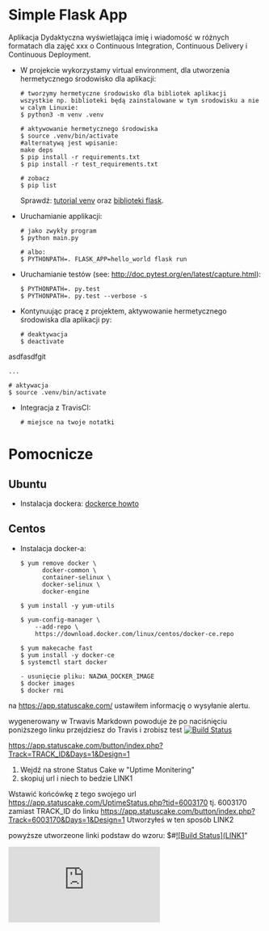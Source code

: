# Simple Flask App

Aplikacja Dydaktyczna wyświetlająca imię i wiadomość w różnych formatach dla zajęć xxx
o Continuous Integration, Continuous Delivery i Continuous Deployment.

- W projekcie wykorzystamy virtual environment, dla utworzenia hermetycznego środowisko dla aplikacji:

  ```
  # tworzymy hermetyczne środowisko dla bibliotek aplikacji
  wszystkie np. biblioteki będą zainstalowane w tym srodowisku a nie w calym Linuxie:
  $ python3 -m venv .venv

  # aktywowanie hermetycznego środowiska
  $ source .venv/bin/activate
  #alternatywą jest wpisanie:
  make deps
  $ pip install -r requirements.txt
  $ pip install -r test_requirements.txt

  # zobacz
  $ pip list
  ```

  Sprawdź: [tutorial venv](https://docs.python.org/3/tutorial/venv.html) oraz [biblioteki flask](http://flask.pocoo.org).

- Uruchamianie applikacji:

  ```
  # jako zwykły program
  $ python main.py

  # albo:
  $ PYTHONPATH=. FLASK_APP=hello_world flask run
  ```

- Uruchamianie testów (see: http://doc.pytest.org/en/latest/capture.html):

  ```
  $ PYTHONPATH=. py.test
  $ PYTHONPATH=. py.test --verbose -s
  ```

- Kontynuując pracę z projektem, aktywowanie hermetycznego środowiska dla aplikacji py:

  ```
  # deaktywacja
  $ deactivate
  ```
asdfasdfgit
  ```
  ...

  # aktywacja
  $ source .venv/bin/activate
  ```

- Integracja z TravisCI:

  ```
  # miejsce na twoje notatki
  ```

# Pomocnicze

## Ubuntu

- Instalacja dockera: [dockerce howto](https://docs.docker.com/install/linux/docker-ce/ubuntu/)

## Centos

- Instalacja docker-a:

  ```
  $ yum remove docker \
        docker-common \
        container-selinux \
        docker-selinux \
        docker-engine

  $ yum install -y yum-utils

  $ yum-config-manager \
      --add-repo \
      https://download.docker.com/linux/centos/docker-ce.repo

  $ yum makecache fast
  $ yum install -y docker-ce
  $ systemctl start docker

  - usunięcie pliku: NAZWA_DOCKER_IMAGE
  $ docker images
  $ docker rmi
  ```
na https://app.statuscake.com/
ustawiłem informację o wysyłanie alertu.


 wygenerowany w Trwavis Markdown powoduje że po naciśnięciu poniższego linku przejdziesz do Travis i zrobisz test
[![Build Status](https://travis-ci.com/legionowopawel/se_hello_printer_app.svg?branch=master)](https://travis-ci.com/legionowopawel/se_hello_printer_app)



https://app.statuscake.com/button/index.php?Track=TRACK_ID&Days=1&Design=1


1. Wejdź na strone Status Cake w "Uptime Monitering"
2. skopiuj url i niech to bedzie LINK1 

Wstawić końcówkę z tego swojego url https://app.statuscake.com/UptimeStatus.php?tid=6003170
tj. 6003170
zamiast TRACK_ID  do linku 
https://app.statuscake.com/button/index.php?Track=6003170&Days=1&Design=1
Utworzyłeś w ten sposób LINK2

powyższe utworzeone linki podstaw do wzoru:
$#[![Build Status](LINK1](LINK2)"

[![Build Status](https://app.statuscake.com/button/index.php?Track=6003170&Days=1&Design=1)](https://app.statuscake.com/UptimeStatus.php?tid=6003170)

